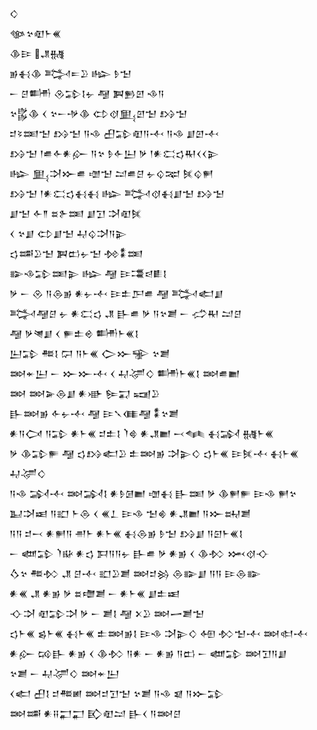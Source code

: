 <div class='block'>
<div class='line'>𒄭</div>
<div class='line'>𒀲𒆳𒊏𒈨𒌍</div>
<div class='line'>𒆠𒄿 𒂗𒉆</div>
<div class='line'>𒂊𒈬𒆠 𒅋𒋰𒊒 𒈗 𒊩𒈠</div>
<div class='line'>𒀸 𒆪𒌦 𒊮𒁉𒋙𒉡 𒆷 𒀉𒁖𒇻 𒈾𒀀</div>
<div class='line'>𒆳𒌵𒆠 𒌋 𒆳𒀸𒋩𒆠 𒌌𒋼𒅅𒇻𒈠 𒋳𒈠</div>
<div class='line'>𒄑𒂟𒌅𒈠 𒋳𒈠 𒀀𒈾 𒌷𒁉𒊏𒀀𒋾 𒀀𒈾 𒋗𒇻𒋾</div>
<div class='line'>𒋳𒈠 𒁹𒌑𒅆𒀭𒅎 𒀀𒆳 𒊩𒅆𒌨 𒃻 𒁹𒀭𒀫𒌓𒊑𒌋𒌋𒉌</div>
<div class='line'>𒈗 𒅅𒋫𒁍𒌑 𒌝𒈠 𒁺𒌑𒆪 𒉡𒌒𒉈 𒍮𒌒𒂍</div>
<div class='line'>𒋳𒈠 𒁹𒀭𒀫𒌓𒈬𒈬 𒈗 𒅋𒋼𒈬𒋗𒈠 𒋳𒈠</div>
<div class='line'>𒋗𒈠 𒅆𒈫 𒊺𒉿𒌅 𒋗𒋛 𒋫𒊏𒍮</div>
<div class='line'>𒌋 𒆳𒋗 𒌌𒋗𒈠 𒄷𒌒𒋫𒀀𒉌</div>
<div class='line'>𒌓𒌁𒊒𒈠 𒀉𒆗𒉡𒈠 𒁵𒀮𒌅</div>
<div class='line'>𒅔𒈾𒁉𒌅𒉌 𒈗 𒆷 𒄿𒃮𒁀𒀾𒋙</div>
<div class='line'>𒃻 𒀸 𒊮 𒀀𒁲𒂊 𒀭𒉡𒋾 𒄿𒉺𒂅𒌑 𒆷 𒅋𒅗𒋗</div>
<div class='line'>𒅋𒆷𒆪 𒉡 𒀭𒀫𒌓 𒂗 𒃲𒌑 𒃻 𒀀𒆳𒋢 𒀸 𒈤𒊑 𒁺𒆪</div>
<div class='line'>𒆷 𒃻𒇴𒋗 𒌋 𒊓𒉺𒄴 𒌦𒈨𒌍𒋙</div>
<div class='line'>𒌨𒁉 𒍣𒋙 𒁶 𒀀𒈨𒌍 𒀖𒁍𒊌 𒆳𒋢</div>
<div class='line'>𒇷𒄬𒌨 𒀸 𒁍𒁍𒋾 𒌋 𒄷𒋚𒄭 𒌦𒈨𒌍𒋙 𒇷𒌑𒆤</div>
<div class='line'>𒇷 𒇷𒅕𒁲𒋗 𒀭𒀝 𒌉𒍑 𒍢𒊒</div>
<div class='line'>𒃲𒇷𒂊 𒅆𒉡𒋾 𒆷 𒄿𒃵𒈪𒆷 𒀮𒆳𒋢</div>
<div class='line'>𒀭𒀀𒉏 𒀀𒁉 𒀭𒈨𒌍 𒄑𒉺𒋙 𒇺𒄵 𒀭𒂗𒆤 𒁁𒈝 𒈬𒋆 𒉆𒈨𒌍</div>
<div class='line'>𒃻 𒆠𒁉𒊓 𒆷 𒌓𒋳𒅗𒊒 𒉺𒇷𒂊 𒋫𒉌𒄭 𒌓𒈨𒌍 𒄿𒍮𒋾 𒈬𒈨𒌍 𒄷𒋚𒄭</div>
<div class='line'>𒀀𒈾 𒋆𒋾 𒇷𒋆𒋙 𒀭𒊩𒌆𒆤 𒌝𒈬 𒃲𒌅 𒃻 𒆠𒂍𒊓 𒄿𒈾 𒂍𒆳</div>
<div class='line'>𒆏𒋫𒀜 𒀀𒊬 𒈨𒁲 𒌋 𒌍𒁇 𒄿𒈾 𒈠𒄯 𒀭𒂗𒆤 𒀀𒁍𒊻𒋢</div>
<div class='line'>𒀀𒀀 𒄑𒁁 𒀭𒂍𒀀 𒉣𒈨 𒀭𒈨𒌍 𒈬𒁲𒂊 𒊩𒈠 𒋳𒋗 𒀀𒇉𒈨𒌍𒋙</div>
<div class='line'>𒀸 𒅘𒁉 𒇺𒄫 𒀭𒌓 𒁕𒀀𒀀𒉡 𒃲𒌑 𒃻 𒀭𒂊 𒌋 𒆠𒁴 𒈲𒋼𒋓</div>
<div class='line'>𒋝𒆳 𒍣𒁴 𒂗 𒆪𒋾 𒊬𒊒𒋢 𒇷𒄑𒄒 𒁲𒅔𒋗 𒀀𒀀 𒄿𒁲𒅔</div>
<div class='line'>𒀭𒌍 𒂗 𒀭𒂊 𒃻 𒊺𒈩𒋢 𒀸 𒀭𒈨𒌍 𒋗𒉺𒀜</div>
<div class='line'>𒋓𒋫 𒊏𒁉𒋫 𒃻 𒀸 𒋢𒋙 𒆷 𒉽𒊒 𒇷𒅂𒋢𒈠</div>
<div class='line'>𒌓𒈨𒌍 𒌗𒈨𒌍 𒈬𒈨𒌍 𒉺𒇷𒂊𒋙 𒄿𒈾 𒋫𒉌𒄭 𒅇 𒁴𒈠𒋾 𒇷𒊕𒋾</div>
<div class='line'>𒀭𒅎 𒄘𒃲 𒀭𒂊 𒌋 𒆠𒁴 𒀀𒀭 𒀸 𒀭𒂊 𒀀𒆗 𒀸 𒅘𒁉 𒇷𒋛𒀀𒋗</div>
<div class='line'>𒆳𒋢 𒀸 𒄷𒋚𒄭 𒇷𒄬𒌨</div>
<div class='line'>𒌋𒅗 𒌷𒋙 𒄑𒍣𒅖 𒇷𒄑𒋛𒈠 𒆳𒋢 𒀀𒈾 𒇯 𒀀𒁍𒁉</div>
<div class='line'>𒇷𒌁 𒀭𒍝𒂷𒂷 𒃼𒊏𒁺 𒃲𒌋 𒀀𒇷𒆪</div>
</div>